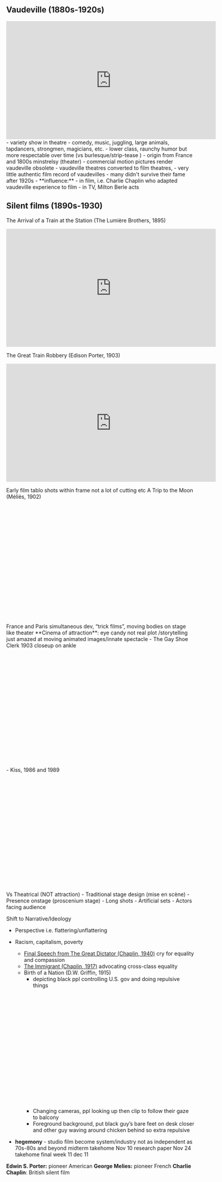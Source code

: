 ## Vaudeville (1880s-1920s)

<iframe width="560" height="315" src="https://www.youtube.com/embed/fwK1VR50drk?si=_swF9Ml2F-86daTO" title="YouTube video player" frameborder="0" allow="accelerometer; autoplay; clipboard-write; encrypted-media; gyroscope; picture-in-picture; web-share" referrerpolicy="strict-origin-when-cross-origin" allowfullscreen></iframe>
- variety show in theatre
- comedy, music, juggling, large animals, tapdancers, strongmen, magicians, etc.
- lower class, raunchy humor but more respectable over time (vs burlesque/strip-tease )
- origin from France and 1800s minstrelsy (theater)
- commercial motion pictures render vaudeville obsolete
	- vaudeville theatres converted to film theatres,
	- very little authentic film record of vaudevilles
	- many didn't survive their fame after 1920s
- **influence:** 
	- in film, i.e. Charlie Chaplin who adapted vaudeville experience to film
	- in TV, Milton Berle acts

## Silent films (1890s-1930)
The Arrival of a Train at the Station (The Lumière Brothers, 1895)
<iframe width="560" height="315" src="https://www.youtube.com/embed/1FAj9fJQRZA?si=Zh5G_5Qz6QYQQlPa" title="YouTube video player" frameborder="0" allow="accelerometer; autoplay; clipboard-write; encrypted-media; gyroscope; picture-in-picture; web-share" referrerpolicy="strict-origin-when-cross-origin" allowfullscreen></iframe>

The Great Train Robbery (Edison Porter, 1903)
<iframe width="560" height="315" src="https://www.youtube.com/embed/zuto7qWrplc?si=0siKpmPrU9b2sUOq" title="YouTube video player" frameborder="0" allow="accelerometer; autoplay; clipboard-write; encrypted-media; gyroscope; picture-in-picture; web-share" referrerpolicy="strict-origin-when-cross-origin" allowfullscreen></iframe>

Early film tablo shots within frame not a lot of cutting etc 
A Trip to the Moon (Méliès, 1902)
<iframe width="560" height="315" src="https://www.youtube.com/embed/ZNAHcMMOHE8?si=WsNnwpjSmf91Mslm" title="YouTube video player" frameborder="0" allow="accelerometer; autoplay; clipboard-write; encrypted-media; gyroscope; picture-in-picture; web-share" referrerpolicy="strict-origin-when-cross-origin" allowfullscreen></iframe>
France and Paris simultaneous dev, “trick films”, moving bodies on stage like theater 
**Cinema of attraction**: eye candy not real plot /storytelling just amazed at moving animated images/innate spectacle
- The Gay Shoe Clerk 1903 closeup on ankle
<iframe width="560" height="315" src="https://www.youtube.com/embed/0Xy6t3guNCU?si=sjXgqe3pElBVSS3-&amp;start=38" title="YouTube video player" frameborder="0" allow="accelerometer; autoplay; clipboard-write; encrypted-media; gyroscope; picture-in-picture; web-share" referrerpolicy="strict-origin-when-cross-origin" allowfullscreen></iframe>
- Kiss, 1986 and 1989
	<iframe width="560" height="315" src="https://www.youtube.com/embed/IUyTcpvTPu0?si=K_yUA_66GqWxkv8F" title="YouTube video player" frameborder="0" allow="accelerometer; autoplay; clipboard-write; encrypted-media; gyroscope; picture-in-picture; web-share" referrerpolicy="strict-origin-when-cross-origin" allowfullscreen></iframe>
Vs Theatrical (NOT attraction)
- Traditional stage design (mise en scène)
- Presence onstage (proscenium stage)
- Long shots
- Artificial sets
- Actors facing audience

Shift to Narrative/Ideology 
- Perspective i.e. flattering/unflattering 
- Racism, capitalism, poverty
	- [Final Speech from The Great Dictator (Chaplin, 1940)](https://youtu.be/J7GY1Xg6X20?si=qh2mVr2blOTulzcu) cry for equality and compassion
	- [The Immigrant (Chaplin, 1917)](https://youtu.be/HWmtKIix4jY?si=NW6xkxROO6fxdqc9) advocating cross-class equality
	- Birth of a Nation (D.W. Griffin, 1915) 
		- depicting black ppl controlling U.S. gov and doing repulsive things
			<iframe width="560" height="315" src="https://www.youtube.com/embed/GBzDH-Vwzy4?si=jYAqB3mzyvcDGgcu" title="YouTube video player" frameborder="0" allow="accelerometer; autoplay; clipboard-write; encrypted-media; gyroscope; picture-in-picture; web-share" referrerpolicy="strict-origin-when-cross-origin" allowfullscreen></iframe>
		- Changing cameras, ppl looking up then clip to follow their gaze to balcony
		- Foreground background, put black guy’s bare feet on desk closer and other guy waving around chicken behind so extra repulsive


- **hegemony** - studio film become system/industry not as independent as 70s-80s and beyond
midterm takehome Nov 10
research paper Nov 24
takehome final week 11 dec 11

**Edwin S. Porter:** pioneer American
**George Melies:** pioneer French
**Charlie Chaplin**: British silent film 